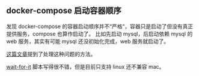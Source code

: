 ## docker-compose 启动容器顺序

发现 docker-compose 的容器启动顺序并不“严格“，容器只是启动了但没有真正提供服务，compose 也算作启动了。
比如先启动 mysql，后启动依赖 mysql 的 web 服务，其实有可能 mysql 还没初始化完成，web 服务就启动了。

[这篇文章](https://docs.docker.com/compose/startup-order/)提到了处理这种问题的方法。

[wait-for-it](https://github.com/vishnubob/wait-for-it) 脚本写得很不错，但是目前只支持 linux 还不兼容 mac。
